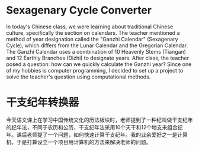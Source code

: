 # Sexagenary Cycle Converter

In today's Chinese class, we were learning about traditional Chinese culture, specifically the section on calendars. The teacher mentioned a method of year designation called the "Ganzhi Calendar" (Sexagenary Cycle), which differs from the Lunar Calendar and the Gregorian Calendar. The Ganzhi Calendar uses a combination of 10 Heavenly Stems (Tiangan) and 12 Earthly Branches (Dizhi) to designate years. After class, the teacher posed a question: how can we quickly calculate the Ganzhi year? Since one of my hobbies is computer programming, I decided to set up a project to solve the teacher's question using computational methods.

# 干支纪年转换器
今天语文课上在学习中国传统文化的历法板块时，老师提到了一种纪叫做干支纪年的纪年法，不同于农历和公历，干支纪年法采用10个天干和12个地支来组合纪年。课后老师提了一个问题，如何快速计算干支纪年。我的业余爱好之一是计算机，于是打算设立一个项目用计算机的方法来解决老师的问题。
